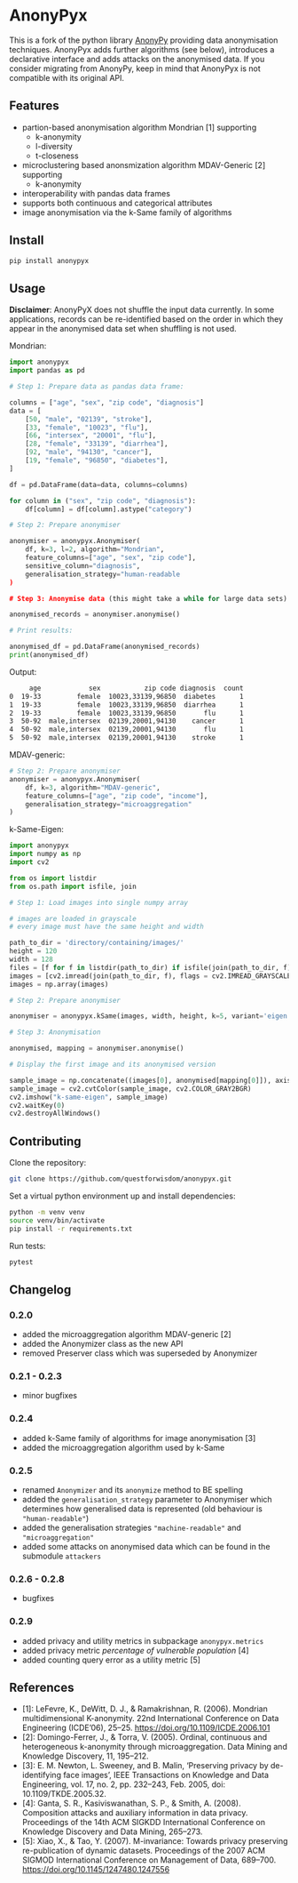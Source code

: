 # AnonyPyx

This is a fork of the python library [AnonyPy](https://pypi.org/project/anonypy/) providing data anonymisation techniques. 
AnonyPyx adds further algorithms (see below), introduces a declarative interface and adds attacks on the anonymised data.
If you consider migrating from AnonyPy, keep in mind that AnonyPyx is not compatible with its original API.

## Features

- partion-based anonymisation algorithm Mondrian [1] supporting
    - k-anonymity
    - l-diversity 
    - t-closeness
- microclustering based anonsmization algorithm MDAV-Generic [2] supporting
    - k-anonymity
- interoperability with pandas data frames
- supports both continuous and categorical attributes 
- image anonymisation via the k-Same family of algorithms

## Install

```bash
pip install anonypyx
```


## Usage

**Disclaimer**: AnonyPyX does not shuffle the input data currently. In some applications, records can be re-identified based on the order in which they appear in the anonymised data set when shuffling is not used. 

Mondrian:

```python
import anonypyx
import pandas as pd

# Step 1: Prepare data as pandas data frame:

columns = ["age", "sex", "zip code", "diagnosis"]
data = [
    [50, "male", "02139", "stroke"],
    [33, "female", "10023", "flu"],
    [66, "intersex", "20001", "flu"],
    [28, "female", "33139", "diarrhea"],
    [92, "male", "94130", "cancer"],
    [19, "female", "96850", "diabetes"],
]

df = pd.DataFrame(data=data, columns=columns)

for column in ("sex", "zip code", "diagnosis"):
    df[column] = df[column].astype("category")

# Step 2: Prepare anonymiser

anonymiser = anonypyx.Anonymiser(
    df, k=3, l=2, algorithm="Mondrian", 
    feature_columns=["age", "sex", "zip code"], 
    sensitive_column="diagnosis",
    generalisation_strategy="human-readable
)

# Step 3: Anonymise data (this might take a while for large data sets)

anonymised_records = anonymiser.anonymise()

# Print results:

anonymised_df = pd.DataFrame(anonymised_records)
print(anonymised_df)
```

Output: 

```bash
     age            sex           zip code diagnosis  count
0  19-33         female  10023,33139,96850  diabetes      1
1  19-33         female  10023,33139,96850  diarrhea      1
2  19-33         female  10023,33139,96850       flu      1
3  50-92  male,intersex  02139,20001,94130    cancer      1
4  50-92  male,intersex  02139,20001,94130       flu      1
5  50-92  male,intersex  02139,20001,94130    stroke      1
```

MDAV-generic:

```python
# Step 2: Prepare anonymiser
anonymiser = anonypyx.Anonymiser(
    df, k=3, algorithm="MDAV-generic", 
    feature_columns=["age", "zip code", "income"], 
    generalisation_strategy="microaggregation"
)
```

k-Same-Eigen:

```python
import anonypyx
import numpy as np
import cv2

from os import listdir
from os.path import isfile, join

# Step 1: Load images into single numpy array

# images are loaded in grayscale
# every image must have the same height and width

path_to_dir = 'directory/containing/images/'
height = 120
width = 128
files = [f for f in listdir(path_to_dir) if isfile(join(path_to_dir, f))]
images = [cv2.imread(join(path_to_dir, f), flags = cv2.IMREAD_GRAYSCALE) for f in listdir(path_to_dir) if isfile(join(path_to_dir, f))]
images = np.array(images)

# Step 2: Prepare anonymiser

anonymiser = anonypyx.kSame(images, width, height, k=5, variant='eigen')

# Step 3: Anonymisation

anonymised, mapping = anonymiser.anonymise()

# Display the first image and its anonymised version

sample_image = np.concatenate((images[0], anonymised[mapping[0]]), axis=1).astype('uint8')
sample_image = cv2.cvtColor(sample_image, cv2.COLOR_GRAY2BGR)
cv2.imshow("k-same-eigen", sample_image)
cv2.waitKey(0)
cv2.destroyAllWindows()
```

## Contributing

Clone the repository:

```bash
git clone https://github.com/questforwisdom/anonypyx.git
```

Set a virtual python environment up and install dependencies:

```bash
python -m venv venv
source venv/bin/activate
pip install -r requirements.txt
```

Run tests:

```bash
pytest
```

## Changelog

### 0.2.0

- added the microaggregation algorithm MDAV-generic [2]
- added the Anonymizer class as the new API 
- removed Preserver class which was superseded by Anonymizer

### 0.2.1 - 0.2.3

- minor bugfixes

### 0.2.4

- added k-Same family of algorithms for image anonymisation [3]
- added the microaggregation algorithm used by k-Same

### 0.2.5

- renamed `Anonymizer` and its `anonymize` method to BE spelling
- added the `generalisation_strategy` parameter to Anonymiser which determines how generalised data is represented (old behaviour is `"human-readable"`)
- added the generalisation strategies `"machine-readable"` and `"microaggregation"`
- added some attacks on anonymised data which can be found in the submodule `attackers`

### 0.2.6 - 0.2.8

- bugfixes

### 0.2.9

- added privacy and utility metrics in subpackage `anonypyx.metrics`
- added privacy metric *percentage of vulnerable population* [4]
- added counting query error as a utility metric [5]

## References

- [1]: LeFevre, K., DeWitt, D. J., & Ramakrishnan, R. (2006). Mondrian multidimensional K-anonymity. 22nd International Conference on Data Engineering (ICDE’06), 25–25. https://doi.org/10.1109/ICDE.2006.101
- [2]: Domingo-Ferrer, J., & Torra, V. (2005). Ordinal, continuous and heterogeneous k-anonymity through microaggregation. Data Mining and Knowledge Discovery, 11, 195–212.
- [3]: E. M. Newton, L. Sweeney, and B. Malin, ‘Preserving privacy by de-identifying face images’, IEEE Transactions on Knowledge and Data Engineering, vol. 17, no. 2, pp. 232–243, Feb. 2005, doi: 10.1109/TKDE.2005.32.
- [4]: Ganta, S. R., Kasiviswanathan, S. P., & Smith, A. (2008). Composition attacks and auxiliary information in data privacy. Proceedings of the 14th ACM SIGKDD International Conference on Knowledge Discovery and Data Mining, 265–273.
- [5]: Xiao, X., & Tao, Y. (2007). M-invariance: Towards privacy preserving re-publication of dynamic datasets. Proceedings of the 2007 ACM SIGMOD International Conference on Management of Data, 689–700. https://doi.org/10.1145/1247480.1247556


